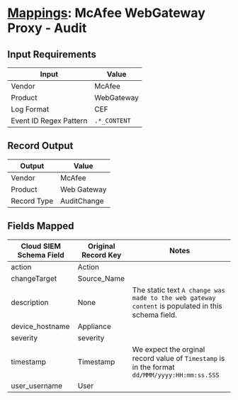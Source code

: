 # [Mappings](README.md): McAfee WebGateway Proxy - Audit

## Input Requirements

|Input|Value|
|-----|-----|
|Vendor|McAfee|
|Product|WebGateway|
|Log Format|CEF|
|Event ID Regex Pattern|`.*_CONTENT`|

## Record Output

|Output|Value|
|------|-----|
|Vendor|McAfee|
|Product|Web Gateway|
|Record Type|AuditChange|

## Fields Mapped

|Cloud SIEM Schema Field|Original Record Key|Notes|
|-----------------------|-------------------|-----|
|action|Action||
|changeTarget|Source_Name||
|description|None|The static text `A change was made to the web gateway content` is populated in this schema field.|
|device_hostname|Appliance||
|severity|severity||
|timestamp|Timestamp|We expect the orginal record value of `Timestamp` is in the format `dd/MMM/yyyy:HH:mm:ss.SSS`|
|user_username|User||

